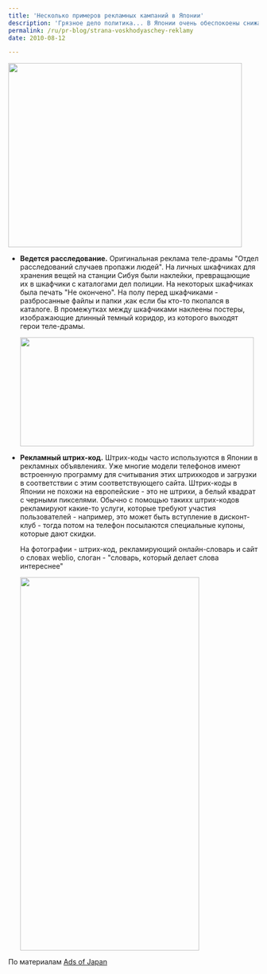 ```yaml
---
title: 'Несколько примеров рекламных кампаний в Японии'
description: 'Грязное дело политика... В Японии очень обеспокоены снижающимся интересом граждан к выборам. В числе прочих средств борьбы с этим было и нестандартное - напечатать политчиескую рекламу на туалетной бумаге. Таким образом, как рассчитывают создатели этой кампании, должна повысится осведомленность граждан о выборах.'
permalink: /ru/pr-blog/strana-voskhodyaschey-reklamy
date: 2010-08-12

---
```


<img src="{{ site.assets }}/upload/political-toilet-paper-1.jpg" alt="" class="post__img" width="470" height="370">

<ul>
<li><strong>Ведется расследование.</strong> Оригинальная реклама теле-драмы "Отдел расследований случаев пропажи людей". На личных шкафчиках для хранения вещей на станции Сибуя были наклейки, превращающие их в шкафчики с каталогами дел полиции. На некоторых шкафчиках была печать "Не окончено".  На полу перед шкафчиками - разбросанные файлы и папки ,как если бы кто-то пкопался в каталоге. В промежутках между шкафчиками наклеены постеры, изображающие длинный темный коридор, из которого выходят герои теле-драмы.

<img src="{{ site.assets }}/upload/crime_series_advertisement_shibuya.jpg" alt="" class="post__img" width="470" height="219"></li>
<li><strong>Рекламный штрих-код.</strong> Штрих-коды часто используются в Японии в рекламных объявлениях. Уже многие модели телефонов имеют встроенную программу для считывания этих штрихкодов и загрузки в соответствии с этим соответствующего сайта. Штрих-коды в Японии не похожи на европейские - это не штрихи, а белый квадрат с черными пикселями. Обычно с помощью такихх штрих-кодов рекламируют какие-то услуги, которые требуют участия пользователей - например, это может быть вступление в дисконт-клуб - тогда потом на телефон посылаются специальные купоны, которые дают скидки.

На фотографии - штрих-код, рекламирующий онлайн-словарь и сайт о словах weblio, слоган - "словарь, который делает слова интереснее"

 <img src="{{ site.assets }}/upload/2_barcodes_mizou_.jpg" alt="" class="post__img" width="360" height="750"></li>
</ul>

По материалам <a href="https://adsofjapan.com">Ads of Japan</a>

